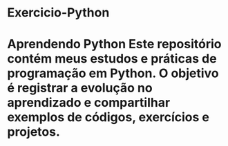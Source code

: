 # Exercicio-Python
# Aprendendo Python  Este repositório contém meus estudos e práticas de programação em **Python**.   O objetivo é registrar a evolução no aprendizado e compartilhar exemplos de códigos, exercícios e projetos.

